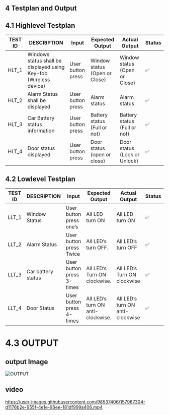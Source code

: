 
## 4 Testplan and Output

## 4.1 Highlevel Testplan

|TEST ID|DESCRIPTION|Input|Expected Output|Actual Output|Status|
|-------|-----------|------|---------------|------------|------|
|HLT_1|Windows status shall be displayed using Key-fob (Wireless device)|User button press|Window status (Open or Close)|Window status (Open or Close)|✅
|HLT_2|Alarm Status shall be displayed|User button press|Alarm status|Alarm status|✅
|HLT_3|Car Battery status information|User button press|Battery status (Full or not)|Battery status (Full or not)|✅
|HLT_4|Door status displayed|User button press|Door status (open or close)|Door status (Lock or Unlock)|✅


## 4.2 Lowlevel Testplan
|TEST ID|DESCRIPTION|Input|Expected Output|Actual Output|Status|
|-------|-----------|------|---------------|------------|------|
|LLT_1|Window Status|User button press one’s|All LED turn ON|All LED turn ON|✅
|LLT_2|Alarm Status|User button press Twice|All LED’s turn OFF.|All LED’s turn OFF|✅
|LLT_3|Car battery status|User button press 3-times|All LED’s Turn ON clockwise.|All LED’s Turn ON clockwise|✅
|LLT_4|Door Status|User button press 4-times|All LED’s turn ON anti-clockwise.|All LED’s turn ON anti-clockwise|✅

# 4.3 OUTPUT

## output Image

![OUTPUT](https://user-images.githubusercontent.com/98537406/157968154-f149a010-e15b-439f-b52e-1f38ee67f8a7.PNG)


## video

https://user-images.githubusercontent.com/98537406/157967304-d1176b2e-955f-4e1e-96ee-181df999a406.mp4
